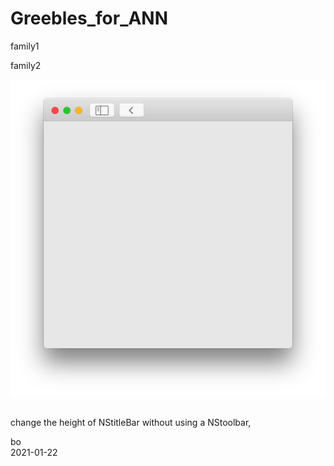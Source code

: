# Greebles_for_ANN


family1 <br />

family2 <br />


![alt tag](https://github.com/ZHANGneuro/NStitlebar_with_item/blob/master/screenshot.png)
<br /><br />

change the height of NStitleBar without using a NStoolbar,<br />





bo <br />
2021-01-22
